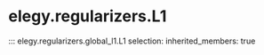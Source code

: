 
# elegy.regularizers.L1

::: elegy.regularizers.global_l1.L1
    selection:
        inherited_members: true